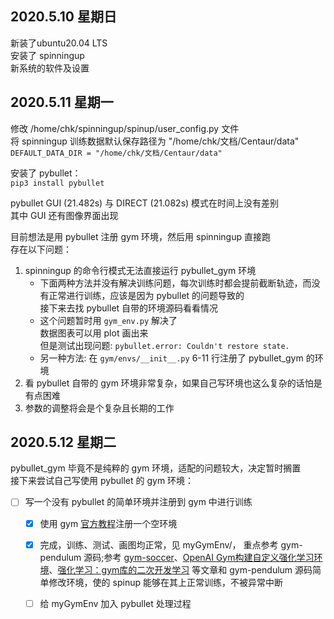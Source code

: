 ## 2020.5.10 星期日

新装了ubuntu20.04 LTS  
安装了 spinningup  
新系统的软件及设置

## 2020.5.11 星期一

修改 /home/chk/spinningup/spinup/user_config.py 文件  
将 spinningup 训练数据默认保存路径为 "/home/chk/文档/Centaur/data"  
`DEFAULT_DATA_DIR = "/home/chk/文档/Centaur/data"`  

安装了 pybullet：  
`pip3 install pybullet`  

pybullet GUI (21.482s) 与 DIRECT (21.082s) 模式在时间上没有差别  
其中 GUI 还有图像界面出现  

目前想法是用 pybullet 注册 gym 环境，然后用 spinningup 直接跑  
存在以下问题：  
1. spinningup 的命令行模式无法直接运行 pybullet_gym 环境  
   + 下面两种方法并没有解决训练问题，每次训练时都会提前截断轨迹，而没有正常进行训练，应该是因为 pybullet 的问题导致的  
     接下来去找 pybullet 自带的环境源码看看情况  
   + 这个问题暂时用 `gym_env.py` 解决了  
     数据图表可以用 plot 画出来  
     但是测试出现问题: `pybullet.error: Couldn't restore state.`   
   + 另一种方法: 在 `gym/envs/__init__.py` 6-11 行注册了 pybullet_gym 的环境  
2. 看 pybullet 自带的 gym 环境非常复杂，如果自己写环境也这么复杂的话怕是有点困难  
3. 参数的调整将会是个复杂且长期的工作  

## 2020.5.12 星期二

pybullet_gym 毕竟不是纯粹的 gym 环境，适配的问题较大，决定暂时搁置  
接下来尝试自己写使用 pybullet 的 gym 环境：  
- [ ] 写一个没有 pybullet 的简单环境并注册到 gym 中进行训练  
    - [x] 使用 gym [官方教程](https://github.com/openai/gym/blob/master/docs/creating-environments.md)注册一个空环境  
    - [x] 完成，训练、测试、画图均正常，见 myGymEnv/， 重点参考 gym-pendulum 源码;参考 [gym-soccer](https://github.com/openai/gym-soccer)、[OpenAI Gym构建自定义强化学习环境](https://blog.csdn.net/extremebingo/article/details/80867486)、[强化学习：gym库的二次开发学习](https://www.jianshu.com/p/2062b6bef5ea) 等文章和 gym-pendulum 源码简单修改环境，使的 spinup 能够在其上正常训练，不被异常中断  
    - [ ] 给 myGymEnv 加入 pybullet 处理过程  

